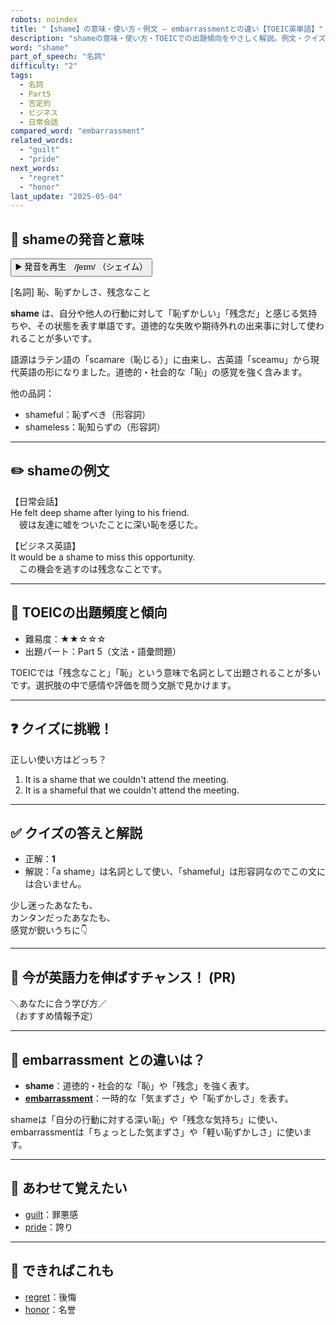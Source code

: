 ```yaml
---
robots: noindex
title: "【shame】の意味・使い方・例文 ― embarrassmentとの違い【TOEIC英単語】"
description: "shameの意味・使い方・TOEICでの出題傾向をやさしく解説。例文・クイズ付きでembarrassmentとの違いもわかりやすく学べます。"
word: "shame"
part_of_speech: "名詞"
difficulty: "2"
tags:
  - 名詞
  - Part5
  - 否定的
  - ビジネス
  - 日常会話
compared_word: "embarrassment"
related_words:
  - "guilt"
  - "pride"
next_words:
  - "regret"
  - "honor"
last_update: "2025-05-04"
---
```


## 🔰 shameの発音と意味

<button class="play-audio" onclick="playTTS('shame')">
  <span class="play-audio-main">
    ▶️ 発音を再生　/ʃeɪm/
  </span>
  <span class="play-audio-sub">
    （シェイム）
  </span>
</button>

[名詞] 恥、恥ずかしさ、残念なこと

**shame** は、自分や他人の行動に対して「恥ずかしい」「残念だ」と感じる気持ちや、その状態を表す単語です。道徳的な失敗や期待外れの出来事に対して使われることが多いです。

語源はラテン語の「scamare（恥じる）」に由来し、古英語「sceamu」から現代英語の形になりました。道徳的・社会的な「恥」の感覚を強く含みます。

他の品詞：  
- shameful：恥ずべき（形容詞）
- shameless：恥知らずの（形容詞）

---

## ✏️ shameの例文

【日常会話】  
He felt deep shame after lying to his friend.  
　彼は友達に嘘をついたことに深い恥を感じた。

【ビジネス英語】  
It would be a shame to miss this opportunity.  
　この機会を逃すのは残念なことです。

---

## 🎯 TOEICの出題頻度と傾向

- 難易度：★★☆☆☆
- 出題パート：Part 5（文法・語彙問題）

TOEICでは「残念なこと」「恥」という意味で名詞として出題されることが多いです。選択肢の中で感情や評価を問う文脈で見かけます。

---

## ❓ クイズに挑戦！

正しい使い方はどっち？

1. It is a shame that we couldn't attend the meeting.  
2. It is a shameful that we couldn't attend the meeting.

---

## ✅ クイズの答えと解説

- 正解：**1**
- 解説：「a shame」は名詞として使い、「shameful」は形容詞なのでこの文には合いません。

少し迷ったあなたも、  
カンタンだったあなたも、  
感覚が鋭いうちに👇️

---

## 🚀 今が英語力を伸ばすチャンス！ (PR)

<div class="info-center">
＼あなたに合う学び方／<br>  
（おすすめ情報予定）
</div>

---

## 🤔  embarrassment との違いは？

- **shame**：道徳的・社会的な「恥」や「残念」を強く表す。
- **[embarrassment](/word/embarrassment)**：一時的な「気まずさ」や「恥ずかしさ」を表す。

shameは「自分の行動に対する深い恥」や「残念な気持ち」に使い、embarrassmentは「ちょっとした気まずさ」や「軽い恥ずかしさ」に使います。

---

## 🧩 あわせて覚えたい

- [guilt](/word/guilt)：罪悪感
- [pride](/word/pride)：誇り

---

## 📖 できればこれも

- [regret](/word/regret)：後悔
- [honor](/word/honor)：名誉

<!-- cvid: aid06_bid03 -->
